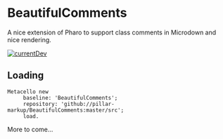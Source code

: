 # BeautifulComments

A nice extension of Pharo to support class comments in Microdown and nice rendering.  

[![currentDev](https://github.com/pillar-markup/BeautifulComments/actions/workflows/currentDev.yml/badge.svg)](https://github.com/pillar-markup/BeautifulComments/actions/workflows/currentDev.yml)  


## Loading

 
```Smalltalk
Metacello new
 	 baseline: 'BeautifulComments';
 	 repository: 'github://pillar-markup/BeautifulComments:master/src';
 	 load.
```

More to come...
